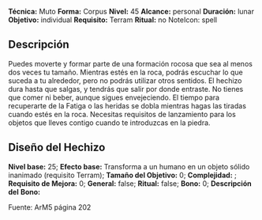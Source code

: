 
**Técnica:** Muto
**Forma:** Corpus
**Nivel:** 45
**Alcance:** personal 
**Duración:** lunar  
**Objetivo:** individual
**Requisito:** Terram
**Ritual:** no
NoteIcon: spell




## Descripción 
<p>Puedes moverte y formar parte de una formación rocosa que sea al menos dos veces tu tamaño. Mientras estés en la roca, podrás escuchar lo que suceda a tu alrededor, pero no podrás utilizar otros sentidos. El hechizo dura hasta que salgas, y tendrás que salir por donde entraste. No tienes que comer ni beber, aunque sigues envejeciendo. El tiempo para recuperarte de la Fatiga o las heridas se dobla mientras hagas las tiradas cuando estés en la roca. Necesitas requisitos de lanzamiento para los objetos que lleves contigo cuando te introduzcas en la piedra.</p>

## Diseño del Hechizo 

**Nivel base:** 25; **Efecto base:** Transforma a un humano en un objeto sólido inanimado (requisito Terram);  **Tamaño del **Objetivo:**** 0; **Complejidad:** ; **Requisito de Mejora:** 0; **General:** false; **Ritual:** false; **Bono:** 0; **Descripción del** **Bono:** 

Fuente: ArM5 página 202
